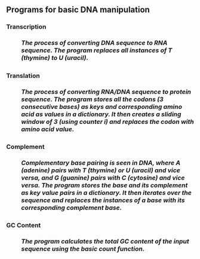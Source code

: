 <h2> Programs for basic DNA manipulation </h2>
<h3><dl>
<dt>Transcription</dt>
<h5><dd>The process of converting DNA sequence to RNA sequence. The program replaces all instances of T (thymine) to U (uracil).</h5></dd>
<dt>Translation</dt>
<h5><dd>The process of converting RNA/DNA sequence to protein sequence. The program stores all the codons (3 consecutive bases) as keys and corresponding amino acid as values in a dictionary. It then creates a sliding window of 3 (using counter i) and replaces the codon with amino acid value.</h5></dd.<br>
<dt>Complement</dt>
<h5><dd>Complementary base pairing is seen in DNA, where A (adenine) pairs with T (thymine) or U (uracil) and vice versa, and G (guanine) pairs with C (cytosine) and vice versa. The program stores the base and its complement as key value pairs in a dictionary. It then iterates over the sequence and replaces the instances of a base with its corresponding complement base. </h5></dd>
<dt>GC Content</dt>
<h5><dd>The program calculates the total GC content of the input sequence using the basic count function.</dd>
  </h5></h3></dl>
